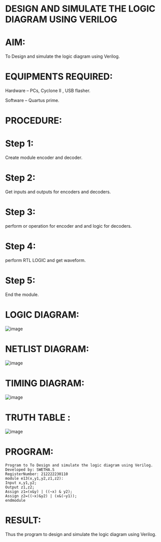 # DESIGN AND SIMULATE THE LOGIC DIAGRAM USING VERILOG

# AIM:
To Design and simulate the logic diagram using Verilog.

# EQUIPMENTS REQUIRED:
Hardware – PCs, Cyclone II , USB flasher.

Software – Quartus prime.

# PROCEDURE:

# Step 1:

Create module encoder and decoder.

# Step 2:

Get inputs and outputs for encoders and decoders.

# Step 3:

perform or operation for encoder and and logic for decoders.

# Step 4:

perform RTL LOGIC and get waveform.

# Step 5:

End the module.

# LOGIC DIAGRAM:

![image](https://github.com/swethaselvarajm/Simulation-project--Digital-Electronics/assets/119525603/192afdd5-09ff-4d1d-bcee-5b93e348f39d)

# NETLIST DIAGRAM:
 
![image](https://github.com/swethaselvarajm/Simulation-project--Digital-Electronics/assets/119525603/f9bf5e4d-8d4f-4906-bfdd-fddc6371478a)

# TIMING DIAGRAM:

![image](https://github.com/swethaselvarajm/Simulation-project--Digital-Electronics/assets/119525603/5238e1f8-9dc6-4bb8-b596-e556dd9b8bbf)

# TRUTH TABLE :

![image](https://github.com/swethaselvarajm/Simulation-project--Digital-Electronics/assets/119525603/0ca20176-dd8e-49da-99ef-d3993d06c991)

# PROGRAM:
```
Program to To Design and simulate the logic diagram using Verilog.
Developed by: SWETHA.S
RegisterNumber: 212222230110
module e13(x,y1,y2,z1,z2):
Input x,y1,y2;
Output z1,z2;
Assign z1=(x&y) | ((~x) & y2);
Assign z2=((~x)&y2) | (x&(~y1));
endmodule
```
# RESULT:
Thus the program to design and simulate the logic diagram using Verilog.

